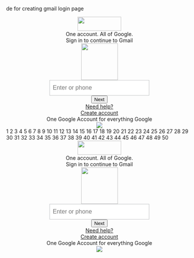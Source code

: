 de for creating gmail login page
<html>
<head>
    <link type="text/css" rel="stylesheet" href="style.css" />
    <link href='https://fonts.googleapis.com/css?family=Open+Sans+Condensed:300' rel='stylesheet' type='text/css'>
    <link href='https://fonts.googleapis.com/css?family=Open+Sans:300' rel='stylesheet' type='text/css'>
    <title>Gmail login page source code download</title>
</head>
<body>
    <center>
        <div class="base">
            <div id="logo">
                <img src="logo.png" width="118" height="38" />
            </div>
            <div id="info1">
                One account. All of Google.
            </div>
            <div id="info2">
                Sign in to continue to Gmail
            </div>
            <div id="form1">
                <div id="form-img">
                    <img src="profile-img.png" width="99" height="99" />
                </div>
                <div id="mailbox">
                    <input placeholder="Enter or phone" type="mail" name="name" style="width:270px; height:42px; border: solid 1px #c2c4c6; font-size:16px; padding-left:8px;" />
                </div>
                <div>
                    <input type="submit" id="button2" value="Next" />
                </div>
                <div id="info3">
                    <a href="#">Need help?</a>
                </div>
            </div>
            <div id="info4">
                <a href="#">Create account</a>
            </div>
            <div id="info5">
                One Google Account for everything Google
            </div>
            <div>
                <img src="footer-logo.png" id="logo2" />
            </div>
            <div id="bottom">
            </div>
        </div>
    </center>
</body>
</html>
1
2
3
4
5
6
7
8
9
10
11
12
13
14
15
16
17
18
19
20
21
22
23
24
25
26
27
28
29
30
31
32
33
34
35
36
37
38
39
40
41
42
43
44
45
46
47
48
49
50
<html>
<head>
    <link type="text/css" rel="stylesheet" href="style.css" />
    <link href='https://fonts.googleapis.com/css?family=Open+Sans+Condensed:300' rel='stylesheet' type='text/css'>
    <link href='https://fonts.googleapis.com/css?family=Open+Sans:300' rel='stylesheet' type='text/css'>
    <title>Gmail login page source code download</title>
</head>
<body>
    <center>
        <div class="base">
            <div id="logo">
                <img src="logo.png" width="118" height="38" />
            </div>
            <div id="info1">
                One account. All of Google.
            </div>
            <div id="info2">
                Sign in to continue to Gmail
            </div>
            <div id="form1">
                <div id="form-img">
                    <img src="profile-img.png" width="99" height="99" />
                </div>
                <div id="mailbox">
                    <input placeholder="Enter or phone" type="mail" name="name" style="width:270px; height:42px; border: solid 1px #c2c4c6; font-size:16px; padding-left:8px;" />
                </div>
                <div>
                    <input type="submit" id="button2" value="Next" />
                </div>
                <div id="info3">
                    <a href="#">Need help?</a>
                </div>
            </div>
            <div id="info4">
                <a href="#">Create account</a>
            </div>
            <div id="info5">
                One Google Account for everything Google
            </div>
            <div>
                <img src="footer-logo.png" id="logo2" />
            </div>
            <div id="bottom">
            </div>
        </div>
    </center>
</body>
</html>
